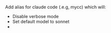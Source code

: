 Add alias for claude code (.e.g, mycc) which will:
- Disable verbose mode
- Set default model to sonnet
- 